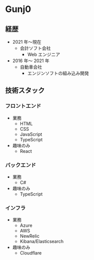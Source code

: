 # Gunj0

## 経歴

- 2021 年～現在
  - 会計ソフト会社
    - Web エンジニア
- 2016 年～ 2021 年
  - 自動車会社
    - エンジンソフトの組み込み開発

## 技術スタック

### フロントエンド

- 業務
  - HTML
  - CSS
  - JavaScript
  - TypeScript
- 趣味のみ
  - React

### バックエンド

- 業務
  - C#
- 趣味のみ
  - TypeScript

### インフラ

- 業務
  - Azure
  - AWS
  - NewRelic
  - Kibana/Elasticsearch
- 趣味のみ
  - Cloudflare
